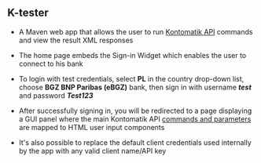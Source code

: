 ## K-tester

- A Maven web app that allows the user to run [Kontomatik API](http://developer.kontomatik.com/api-doc) commands and view the result XML responses 

- The home page embeds the Sign-in Widget which enables the user to connect to his bank 

- To login with test credentials, select **PL** in the country drop-down list, choose **BGZ BNP Paribas (eBGZ)** bank, then sign in with username **_test_** and password **_Test123_**

- After successfully signing in, you will be redirected to a page displaying a GUI panel where the main Kontomatik API [commands and parameters](http://developer.kontomatik.com/api-doc/#advanced-api) are mapped to HTML user input components 

- It's also possible to replace the default client credentials used internally by the app with any valid client name/API key

